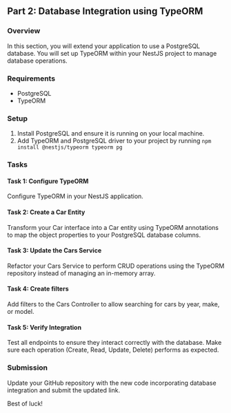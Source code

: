 ## Part 2: Database Integration using TypeORM

### Overview

In this section, you will extend your application to use a PostgreSQL database. You will set up TypeORM within your NestJS project to manage database operations.

### Requirements

- PostgreSQL
- TypeORM

### Setup

1. Install PostgreSQL and ensure it is running on your local machine.
2. Add TypeORM and PostgreSQL driver to your project by running `npm install @nestjs/typeorm typeorm pg`

### Tasks

#### Task 1: Configure TypeORM

Configure TypeORM in your NestJS application.

#### Task 2: Create a Car Entity

Transform your Car interface into a Car entity using TypeORM annotations to map the object properties to your PostgreSQL database columns.

#### Task 3: Update the Cars Service

Refactor your Cars Service to perform CRUD operations using the TypeORM repository instead of managing an in-memory array.

#### Task 4: Create filters

Add filters to the Cars Controller to allow searching for cars by year, make, or model.

#### Task 5: Verify Integration

Test all endpoints to ensure they interact correctly with the database. Make sure each operation (Create, Read, Update, Delete) performs as expected.

### Submission

Update your GitHub repository with the new code incorporating database integration and submit the updated link.

Best of luck!